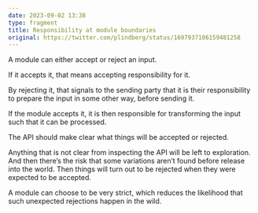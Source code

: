 ```yaml
---
date: 2023-09-02 13:38
type: fragment
title: Responsibility at module boundaries
original: https://twitter.com/plindberg/status/1697937106159481258
---
```

A module can either accept or reject an input.

If it accepts it, that means accepting responsibility for it.

By rejecting it, that signals to the sending party that it is their responsibility to prepare the input in some other way, before sending it.

If the module accepts it, it is then responsible for transforming the input such that it can be processed.

The API should make clear what things will be accepted or rejected.

Anything that is not clear from inspecting the API will be left to exploration. And then there’s the risk that some variations aren’t found before release into the world. Then things will turn out to be rejected when they were expected to be accepted.

A module can choose to be very strict, which reduces the likelihood that such unexpected rejections happen in the wild.
